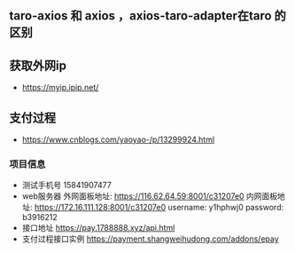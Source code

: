 ## taro-axios 和 axios ，axios-taro-adapter在taro 的区别


## 获取外网ip
- https://myip.ipip.net/

## 支付过程
- https://www.cnblogs.com/yaoyao-/p/13299924.html


### 项目信息
- 测试手机号
  15841907477
- web服务器
外网面板地址: https://116.62.64.59:8001/c31207e0
内网面板地址: https://172.16.111.128:8001/c31207e0
username: y1hphwj0
password: b3916212
- 接口地址
  https://pay.1788888.xyz/api.html
- 支付过程接口实例
  https://payment.shangweihudong.com/addons/epay
